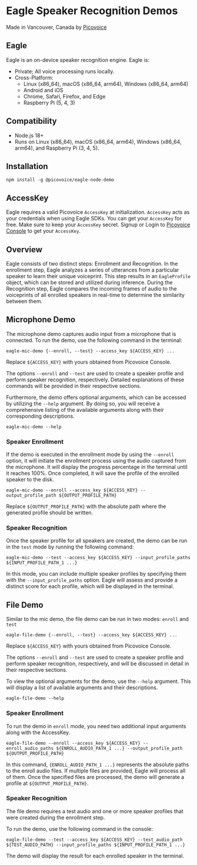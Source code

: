 # Eagle Speaker Recognition Demos

Made in Vancouver, Canada by [Picovoice](https://picovoice.ai)

## Eagle

Eagle is an on-device speaker recognition engine. Eagle is:

- Private; All voice processing runs locally.
- Cross-Platform:
  - Linux (x86_64), macOS (x86_64, arm64), Windows (x86_64, arm64)
  - Android and iOS
  - Chrome, Safari, Firefox, and Edge
  - Raspberry Pi (5, 4, 3)

## Compatibility

- Node.js 18+
- Runs on Linux (x86_64), macOS (x86_64, arm64), Windows (x86_64, arm64), and Raspberry Pi (3, 4, 5).

## Installation

```console
npm install -g @picovoice/eagle-node-demo
```

## AccessKey

Eagle requires a valid Picovoice `AccessKey` at initialization. `AccessKey` acts as your credentials when using Eagle SDKs.
You can get your `AccessKey` for free. Make sure to keep your `AccessKey` secret.
Signup or Login to [Picovoice Console](https://console.picovoice.ai/) to get your `AccessKey`.

## Overview

Eagle consists of two distinct steps: Enrollment and Recognition. In the enrollment step, Eagle analyzes a series of
utterances from a particular speaker to learn their unique voiceprint. This step results in an `EagleProfile` object,
which can be stored and utilized during inference. During the Recognition step, Eagle compares the incoming frames of
audio to the voiceprints of all enrolled speakers in real-time to determine the similarity between them.

## Microphone Demo

The microphone demo captures audio input from a microphone that is connected. To run the demo, use the following command
in the terminal:

```console
eagle-mic-demo {--enroll, --test} --access_key ${ACCESS_KEY} ...
```

Replace `${ACCESS_KEY}` with yours obtained from Picovoice Console.

The options `--enroll` and `--test` are used to create a speaker profile and perform speaker recognition, respectively.
Detailed explanations of these commands will be provided in their respective sections.

Furthermore, the demo offers optional arguments, which can be accessed by utilizing the `--help` argument. By doing so,
you will receive a comprehensive listing of the available arguments along with their corresponding descriptions.

```console
eagle-mic-demo --help
```

### Speaker Enrollment

If the demo is executed in the enrollment mode by using the `--enroll` option, it will initiate the enrollment process
using the audio captured from the microphone. It will display the progress percentage in the terminal until it reaches
100%. Once completed, it will save the profile of the enrolled speaker to the disk.

```console
eagle-mic-demo --enroll --access_key ${ACCESS_KEY} --output_profile_path ${OUTPUT_PROFILE_PATH}
```

Replace `${OUTPUT_PROFILE_PATH}` with the absolute path where the generated profile should be written.

### Speaker Recognition

Once the speaker profile for all speakers are created, the demo can be run in the `test` mode by running the following command:

```console
eagle-mic-demo --test --access_key ${ACCESS_KEY} --input_profile_paths ${INPUT_PROFILE_PATH_1 ...}
```

In this mode, you can include multiple speaker profiles by specifying them with the `--input_profile_paths` option.
Eagle will assess and provide a distinct score for each profile, which will be displayed in the terminal.

## File Demo

Similar to the mic demo, the file demo can be run in two modes: `enroll` and `test`

```console
eagle-file-demo {--enroll, --test} --access_key ${ACCESS_KEY} ...
```

Replace `${ACCESS_KEY}` with yours obtained from Picovoice Console.

The options `--enroll` and `--test` are used to create a speaker profile and perform speaker recognition, respectively, and will be discussed in detail in their respective sections.

To view the optional arguments for the demo, use the `--help` argument. This will display a list of available arguments and their descriptions.

```console
eagle-file-demo --help
```

### Speaker Enrollment

To run the demo in `enroll` mode, you need two additional input arguments along with the AccessKey.

```console
eagle-file-demo --enroll --access_key ${ACCESS_KEY} --enroll_audio_paths ${ENROLL_AUDIO_PATH_1 ...} --output_profile_path ${OUTPUT_PROFILE_PATH}
```

In this command, `{ENROLL_AUDIO_PATH_1 ...}` represents the absolute paths to the enroll audio files. If multiple files are provided, Eagle will process all of them. Once the specified files are processed, the demo will generate a profile at `${OUTPUT_PROFILE_PATH}`.

### Speaker Recognition

The file demo requires a test audio and one or more speaker profiles that were created during the enrollment step.

To run the demo, use the following command in the console:

```console
eagle-file-demo --test --access_key ${ACCESS_KEY} --test_audio_path ${TEST_AUDIO_PATH} --input_profile_paths ${INPUT_PROFILE_PATH_1 ...}
```

The demo will display the result for each enrolled speaker in the terminal.
